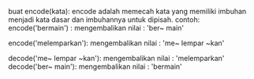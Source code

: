 buat encode(kata):
encode adalah memecah kata yang memiliki imbuhan menjadi kata dasar dan imbuhannya untuk dipisah.
contoh:
encode('bermain') :
mengembalikan nilai : 'ber~ main'

encode('melemparkan'):
mengembalikan nilai : 'me~ lempar ~kan'

decode('me~ lempar ~kan'):
mengembalikan nilai : 'melemparkan'
decode('ber~ main'):
mengembalikan nilai : 'bermain'


